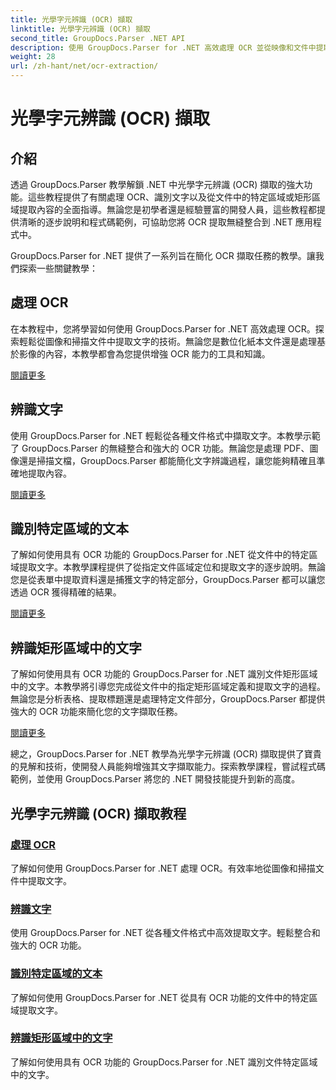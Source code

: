 ```yaml
---
title: 光學字元辨識 (OCR) 擷取
linktitle: 光學字元辨識 (OCR) 擷取
second_title: GroupDocs.Parser .NET API
description: 使用 GroupDocs.Parser for .NET 高效處理 OCR 並從映像和文件中提取文字。立即增強您的 OCR 能力！
weight: 28
url: /zh-hant/net/ocr-extraction/
---
```


# 光學字元辨識 (OCR) 擷取


## 介紹

透過 GroupDocs.Parser 教學解鎖 .NET 中光學字元辨識 (OCR) 擷取的強大功能。這些教程提供了有關處理 OCR、識別文字以及從文件中的特定區域或矩形區域提取內容的全面指導。無論您是初學者還是經驗豐富的開發人員，這些教程都提供清晰的逐步說明和程式碼範例，可協助您將 OCR 提取無縫整合到 .NET 應用程式中。

GroupDocs.Parser for .NET 提供了一系列旨在簡化 OCR 擷取任務的教學。讓我們探索一些關鍵教學：

## 處理 OCR
在本教程中，您將學習如何使用 GroupDocs.Parser for .NET 高效處理 OCR。探索輕鬆從圖像和掃描文件中提取文字的技術。無論您是數位化紙本文件還是處理基於影像的內容，本教學都會為您提供增強 OCR 能力的工具和知識。

[閱讀更多](./handling-ocr/)

## 辨識文字
使用 GroupDocs.Parser for .NET 輕鬆從各種文件格式中擷取文字。本教學示範了 GroupDocs.Parser 的無縫整合和強大的 OCR 功能。無論您是處理 PDF、圖像還是掃描文檔，GroupDocs.Parser 都能簡化文字辨識過程，讓您能夠精確且準確地提取內容。

[閱讀更多](./recognizing-text/)

## 識別特定區域的文本
了解如何使用具有 OCR 功能的 GroupDocs.Parser for .NET 從文件中的特定區域提取文字。本教學課程提供了從指定文件區域定位和提取文字的逐步說明。無論您是從表單中提取資料還是捕獲文字的特定部分，GroupDocs.Parser 都可以讓您透過 OCR 獲得精確的結果。

[閱讀更多](./recognizing-text-in-specific-areas/)

## 辨識矩形區域中的文字
了解如何使用具有 OCR 功能的 GroupDocs.Parser for .NET 識別文件矩形區域中的文字。本教學將引導您完成從文件中的指定矩形區域定義和提取文字的過程。無論您是分析表格、提取標題還是處理特定文件部分，GroupDocs.Parser 都提供強大的 OCR 功能來簡化您的文字擷取任務。

[閱讀更多](./recognizing-text-in-rectangular-regions/)

總之，GroupDocs.Parser for .NET 教學為光學字元辨識 (OCR) 擷取提供了寶貴的見解和技術，使開發人員能夠增強其文字擷取能力。探索教學課程，嘗試程式碼範例，並使用 GroupDocs.Parser 將您的 .NET 開發技能提升到新的高度。
## 光學字元辨識 (OCR) 擷取教程
### [處理 OCR](./handling-ocr/)
了解如何使用 GroupDocs.Parser for .NET 處理 OCR。有效率地從圖像和掃描文件中提取文字。
### [辨識文字](./recognizing-text/)
使用 GroupDocs.Parser for .NET 從各種文件格式中高效提取文字。輕鬆整合和強大的 OCR 功能。
### [識別特定區域的文本](./recognizing-text-in-specific-areas/)
了解如何使用 GroupDocs.Parser for .NET 從具有 OCR 功能的文件中的特定區域提取文字。
### [辨識矩形區域中的文字](./recognizing-text-in-rectangular-regions/)
了解如何使用具有 OCR 功能的 GroupDocs.Parser for .NET 識別文件特定區域中的文字。